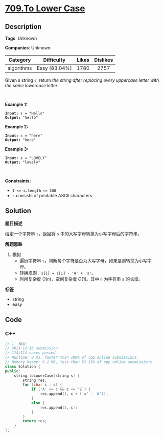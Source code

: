 # [709.To Lower Case](https://leetcode.com/problems/to-lower-case/description/)

## Description

**Tags**: Unknown

**Companies**: Unknown

|  Category  |  Difficulty   | Likes | Dislikes |
| :--------: | :-----------: | :---: | :------: |
| algorithms | Easy (83.04%) | 1780  |   2757   |

<p>Given a string <code>s</code>, return <em>the string after replacing every uppercase letter with the same lowercase letter</em>.</p>
<p>&nbsp;</p>
<p><strong class="example">Example 1:</strong></p>
<pre><code><strong>Input:</strong> s = &quot;Hello&quot;
<strong>Output:</strong> &quot;hello&quot;</code></pre>
<p><strong class="example">Example 2:</strong></p>
<pre><code><strong>Input:</strong> s = &quot;here&quot;
<strong>Output:</strong> &quot;here&quot;</code></pre>
<p><strong class="example">Example 3:</strong></p>
<pre><code><strong>Input:</strong> s = &quot;LOVELY&quot;
<strong>Output:</strong> &quot;lovely&quot;</code></pre>
<p>&nbsp;</p>
<p><strong>Constraints:</strong></p>
<ul>
  <li><code>1 &lt;= s.length &lt;= 100</code></li>
  <li><code>s</code> consists of printable ASCII characters.</li>
</ul>

## Solution

**题目描述**

给定一个字符串 `s`，返回将 `s` 中的大写字母转换为小写字母后的字符串。

**解题思路**

1. 模拟
   - 遍历字符串 `s`，判断每个字符是否为大写字母，如果是则转换为小写字母。
   - 转换规则：`s[i] = s[i] - 'A' + 'a'`。
   - 时间复杂度 $O(n)$，空间复杂度 $O(1)$。其中 `n` 为字符串 `s` 的长度。

**标签**

- string
- easy

<!-- code start -->
## Code

### C++

```cpp
// 1. 模拟
// 2021-12-16 submission
// 114/114 cases passed
// Runtime: 0 ms, faster than 100% of cpp online submissions.
// Memory Usage: 6.2 MB, less than 51.19% of cpp online submissions.
class Solution {
public:
    string toLowerCase(string s) {
        string res;
        for (char c : s) {
            if ('A' <= c && c <= 'Z') {
                res.append(1, c + ('a' - 'A'));
            }
            else {
                res.append(1, c);
            }
        }
        return res;
    }
};
```

<!-- code end -->
